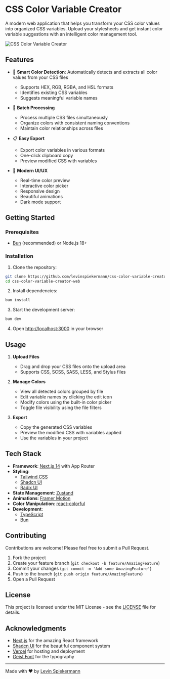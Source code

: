 # CSS Color Variable Creator

A modern web application that helps you transform your CSS color values into organized CSS variables. Upload your stylesheets and get instant color variable suggestions with an intelligent color management tool.

![CSS Color Variable Creator](public/og-image.jpg)

## Features

- 🎨 **Smart Color Detection**: Automatically detects and extracts all color values from your CSS files

  - Supports HEX, RGB, RGBA, and HSL formats
  - Identifies existing CSS variables
  - Suggests meaningful variable names

- 🔄 **Batch Processing**

  - Process multiple CSS files simultaneously
  - Organize colors with consistent naming conventions
  - Maintain color relationships across files

- 📋 **Easy Export**

  - Export color variables in various formats
  - One-click clipboard copy
  - Preview modified CSS with variables

- 🎯 **Modern UI/UX**
  - Real-time color preview
  - Interactive color picker
  - Responsive design
  - Beautiful animations
  - Dark mode support

## Getting Started

### Prerequisites

- [Bun](https://bun.sh) (recommended) or Node.js 18+

### Installation

1. Clone the repository:

```bash
git clone https://github.com/levinspiekermann/css-color-variable-creator-web.git
cd css-color-variable-creator-web
```

2. Install dependencies:

```bash
bun install
```

3. Start the development server:

```bash
bun dev
```

4. Open [http://localhost:3000](http://localhost:3000) in your browser

## Usage

1. **Upload Files**

   - Drag and drop your CSS files onto the upload area
   - Supports CSS, SCSS, SASS, LESS, and Stylus files

2. **Manage Colors**

   - View all detected colors grouped by file
   - Edit variable names by clicking the edit icon
   - Modify colors using the built-in color picker
   - Toggle file visibility using the file filters

3. **Export**
   - Copy the generated CSS variables
   - Preview the modified CSS with variables applied
   - Use the variables in your project

## Tech Stack

- **Framework**: [Next.js 14](https://nextjs.org) with App Router
- **Styling**:
  - [Tailwind CSS](https://tailwindcss.com)
  - [Shadcn UI](https://ui.shadcn.com)
  - [Radix UI](https://www.radix-ui.com)
- **State Management**: [Zustand](https://zustand-demo.pmnd.rs)
- **Animations**: [Framer Motion](https://www.framer.com/motion)
- **Color Manipulation**: [react-colorful](https://github.com/omgovich/react-colorful)
- **Development**:
  - [TypeScript](https://www.typescriptlang.org)
  - [Bun](https://bun.sh)

## Contributing

Contributions are welcome! Please feel free to submit a Pull Request.

1. Fork the project
2. Create your feature branch (`git checkout -b feature/AmazingFeature`)
3. Commit your changes (`git commit -m 'Add some AmazingFeature'`)
4. Push to the branch (`git push origin feature/AmazingFeature`)
5. Open a Pull Request

## License

This project is licensed under the MIT License - see the [LICENSE](LICENSE) file for details.

## Acknowledgments

- [Next.js](https://nextjs.org) for the amazing React framework
- [Shadcn UI](https://ui.shadcn.com) for the beautiful component system
- [Vercel](https://vercel.com) for hosting and deployment
- [Geist Font](https://vercel.com/font) for the typography

---

Made with ❤️ by [Levin Spiekermann](https://github.com/levinspiekermann)
